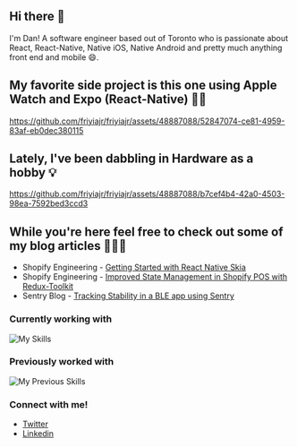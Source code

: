 ## Hi there 👋 

I'm Dan! A software engineer based out of Toronto who is passionate about React, React-Native, Native iOS, Native Android and pretty much anything front end and mobile 😄. 

## My favorite side project is this one using Apple Watch and Expo (React-Native) 👨‍🔬

https://github.com/friyiajr/friyiajr/assets/48887088/52847074-ce81-4959-83af-eb0dec380115

## Lately, I've been dabbling in Hardware as a hobby 💡

https://github.com/friyiajr/friyiajr/assets/48887088/b7cef4b4-42a0-4503-98ea-7592bed3ccd3

## While you're here feel free to check out some of my blog articles 👨🏻‍💻
* Shopify Engineering - [Getting Started with React Native Skia](https://shopify.engineering/getting-started-with-react-native-skia)
* Shopify Engineering - [Improved State Management in Shopify POS with Redux-Toolkit](https://shopify.engineering/react-redux-toolkit-migration)
* Sentry Blog - [Tracking Stability in a BLE app using Sentry](https://blog.sentry.io/tracking-stability-in-a-bluetooth-low-energy-based-react-native-app)

### Currently working with

![My Skills](https://skillicons.dev/icons?i=ts,js,react,redux,jest,graphql,github)

### Previously worked with

![My Previous Skills](https://skillicons.dev/icons?i=flutter,dart,swift,html,css,java,cpp)

### Connect with me!

* [Twitter](https://twitter.com/wa2goose)
* [Linkedin](https://www.linkedin.com/in/thefriyia/)







